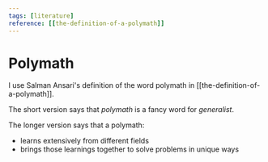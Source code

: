 ```yaml
---
tags: [literature]
reference: [[the-definition-of-a-polymath]]
---
```


# Polymath

I use Salman Ansari's definition of the word polymath in [[the-definition-of-a-polymath]].

The short version says that *polymath* is a fancy word for *generalist*.

The longer version says that a polymath:
- learns extensively from different fields
- brings those learnings together to solve problems in unique ways